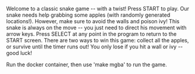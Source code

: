 Welcome to a classic snake game -- with a twist! Press START to play.
Our snake needs help grabbing some apples (with randomly generated locations!).
However, make sure to avoid the walls and poison ivy!
This snake is always on the move -- you just need to direct his movement with arrow keys.
Press SELECT at any point in the program to return to the START screen.
There are two ways to win this game: collect all the apples, or survive until the timer runs out!
You only lose if you hit a wall or ivy -- good luck!


Run the docker container, then use 'make mgba' to run the game.
